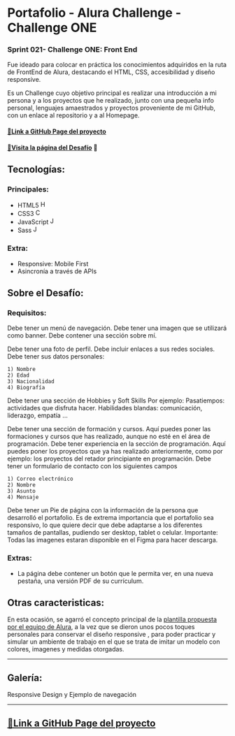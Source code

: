 # Portafolio - Alura Challenge - Challenge ONE

### Sprint 021- Challenge ONE: Front End

Fue ideado para colocar en práctica los conocimientos adquiridos en la ruta de FrontEnd de Alura, destacando el HTML, CSS, accesibilidad y diseño responsive.

Es un Challenge cuyo objetivo principal es realizar una introducción a mi persona y a los proyectos que he realizado, junto con una pequeña info personal, lenguajes amaestrados y proyectos proveniente de mi GitHub, con un enlace al repositorio y a al Homepage.

#### [🔗Link a GitHub Page del proyecto](https://cmoros.github.io/Portafolio_Alura-Challenge-ONE/)

#### [🔗Visita la página del Desafío](https://www.aluracursos.com/challenges/oracle-one-front-end/sprint01-de-figma-a-html-y-css) 📃

## Tecnologías:

### Principales:

- HTML5 <img src="https://user-images.githubusercontent.com/93099135/188763469-32f71d09-213e-4fa1-89b4-4a8c07e611d5.png" alt="HTML5" height="16" width="16">
- CSS3 <img src="https://user-images.githubusercontent.com/93099135/188764077-e7311d7f-8a95-44a4-b914-8834e46e54f8.png" alt="CSS3" height="16" width="16">
- JavaScript <img src="https://user-images.githubusercontent.com/93099135/188764300-26ad3782-654f-46d6-ac53-cb5f7ee72b9c.png" alt="JS" height="16" width="16">
- Sass <img src="https://user-images.githubusercontent.com/93099135/188764687-d8cadfaf-b3d7-4dfb-a4b9-001f089f3364.png" alt="JS" height="16" width="16">

### Extra:

- Responsive: Mobile First
- Asincronía a través de APIs

## Sobre el Desafío:

### Requisitos:

Debe tener un menú de navegación.
Debe tener una imagen que se utilizará como banner.
Debe contener una sección sobre mí.

Debe tener una foto de perfil.
Debe incluir enlaces a sus redes sociales.
Debe tener sus datos personales:

    1) Nombre
    2) Edad
    3) Nacionalidad
    4) Biografía

Debe tener una sección de Hobbies y Soft Skills
Por ejemplo:
Pasatiempos: actividades que disfruta hacer.
Habilidades blandas: comunicación, liderazgo, empatía …

Debe tener una sección de formación y cursos.
Aquí puedes poner las formaciones y cursos que has realizado, aunque no esté en el área de programación.
Debe tener experiencia en la sección de programación.
Aquí puedes poner los proyectos que ya has realizado anteriormente, como por ejemplo: los proyectos del retador principiante en programación.
Debe tener un formulario de contacto con los siguientes campos

    1) Correo electrónico
    2) Nombre
    3) Asunto
    4) Mensaje
       
 
Debe tener un Pie de página con la información de la persona que desarrolló el portafolio.
Es de extrema importancia que el portafolio sea responsivo, lo que quiere decir que debe adaptarse a los diferentes tamaños de pantallas, pudiendo ser desktop, tablet o celular.
Importante: Todas las imagenes estaran disponible en el Figma para hacer descarga.

### Extras:
- La página debe contener un botón que le permita ver, en una nueva pestaña, una versión PDF de su currículum.

## Otras caracteristicas:

En esta ocasión, se agarró el concepto principal de la [plantilla propuesta por el equipo de Alura](https://www.figma.com/file/o2di04LyhIgUoAbkNLde80/Portafolio?node-id=1%3A29), a la vez que se dieron unos pocos toques personales para conservar el diseño responsive , para poder practicar y simular un ambiente de trabajo en el que se trata de imitar un modelo con colores, imagenes y medidas otorgadas.

---

## Galería:

Responsive Design y Ejemplo de navegación



---

## [🔗Link a GitHub Page del proyecto](https://cmoros.github.io/Portafolio_Alura-Challenge-ONE/)
